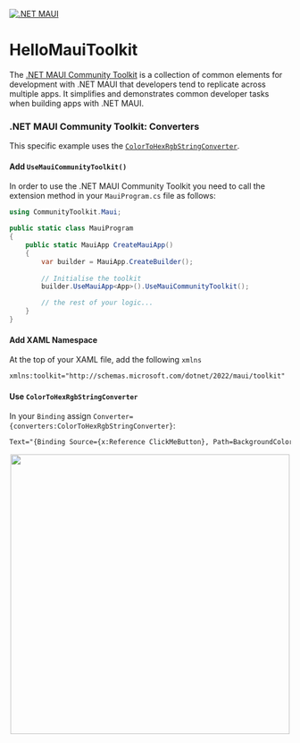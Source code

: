 [![.NET MAUI](https://github.com/brminnick/HelloMauiToolkit/actions/workflows/maui.yml/badge.svg)](https://github.com/brminnick/HelloMauiToolkit/actions/workflows/maui.yml)

# HelloMauiToolkit
The [.NET MAUI Community Toolkit](https://github.com/communitytoolkit/maui) is a collection of common elements for development with .NET MAUI that developers tend to replicate across multiple apps. It simplifies and demonstrates common developer tasks when building apps with .NET MAUI.

### .NET MAUI Community Toolkit: Converters

This specific example uses the [`ColorToHexRgbStringConverter`](https://github.com/CommunityToolkit/Maui/blob/202565a8ac06ae2df81123ebb87cce8c8ea673b9/src/CommunityToolkit.Maui/Converters/ColorToStringConverter.shared.cs#L25-L30).

#### Add `UseMauiCommunityToolkit()`

In order to use the .NET MAUI Community Toolkit you need to call the extension method in your `MauiProgram.cs` file as follows:

```csharp
using CommunityToolkit.Maui;

public static class MauiProgram
{
	public static MauiApp CreateMauiApp()
	{
		var builder = MauiApp.CreateBuilder();
		
		// Initialise the toolkit
		builder.UseMauiApp<App>().UseMauiCommunityToolkit();

		// the rest of your logic...
	}
}
```

#### Add XAML Namespace

At the top of your XAML file, add the following `xmlns`

```xml
xmlns:toolkit="http://schemas.microsoft.com/dotnet/2022/maui/toolkit"
```

#### Use `ColorToHexRgbStringConverter`

In your `Binding` assign `Converter={converters:ColorToHexRgbStringConverter}`:

```xml
Text="{Binding Source={x:Reference ClickMeButton}, Path=BackgroundColor, Converter={toolkit:ColorToHexRgbStringConverter}}
```

<p align="center">
 <img src="https://user-images.githubusercontent.com/13558917/136874004-97d0792d-2561-44e9-afcb-9cc54ee35d02.png" width="500" />
</p>


